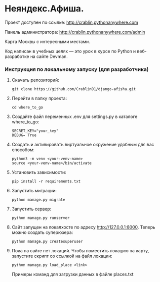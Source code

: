 # Неяндекс.Афиша.

Проект доступен по ссылке: http://crablin.pythonanywhere.com

Панель администратора: http://crablin.pythonanywhere.com/admin

Карта Москвы с интересными местами.

Код написан в учебных целях — это урок в курсе по Python и веб-разработке на сайте Devman.

### Инструкция по локальному запуску (для разработчика)   
1. Скачать репозиторий: 
   ```
   git clone https://github.com/CrablinD1/django-afisha.git
   ```
2. Перейти в папку проекта:
   ```
   cd where_to_go
   ```
3. Создайте файл переменных .env для settings.py в каталоге where_to_go:
   ```
   SECRET_KEY="your_key"
   DEBUG= True
   ```
4. Создать и активировать виртуальное окружение удобным для вас способом:
   ```
   python3 -m venv <your-venv-name>
   source <your-venv-name>/bin/activate
   ```
5. Установить зависимости:
   ```
   pip install -r requirements.txt
   ```
6. Запустить миграции:
    ```
   python manage.py migrate
   ```
7. Запустить сервер:
    ```
   python manage.py runserver
   ```
8. Сайт запущен на локалхосте по адресу http://127.0.0.1:8000. Теперь можно создать суперюзера:
    ```
   python manage.py createsuperuser
   ```
9. Пока на сайте нет локаций. Чтобы поместить локацию на карту, запустите скрипт cо ссылкой на файл локации:
    ```
   python manage.py load_place <link>  
   ```
   Примеры команд для загрузки данных в файле places.txt
   
